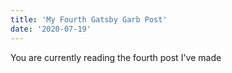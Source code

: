 ```yaml
---
title: 'My Fourth Gatsby Garb Post'
date: '2020-07-19'
---
```


You are currently reading the fourth post I've made
